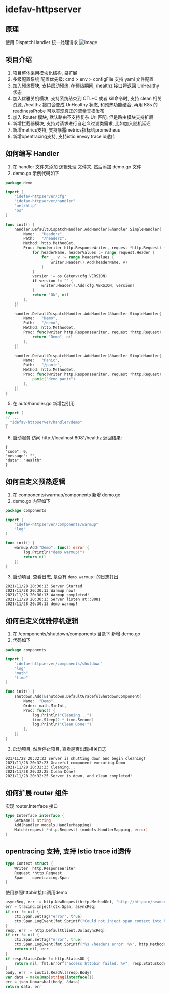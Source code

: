 # idefav-httpserver

## 原理

使用 DispatchHandler 统一处理请求
![image](https://user-images.githubusercontent.com/6405415/136300504-2d4e0179-3366-4207-b534-ea3ceb8aecbc.png)

## 项目介绍

1. 项目整体采用模块化结构, 易扩展
2. 多级配置系统 配置优先级: cmd > env > configFile 支持 yaml 文件配置
3. 加入预热模块, 支持启动预热, 在预热期间, /healthz 接口将返回 UnHealthy 状态
4. 加入优雅关机模块, 支持系统结束到 CTL+C 或者 kill命令时, 支持 clean 相关资源, /healthz 接口会变成 UnHealthy 状态, 和预热功能结合, 再用 K8s 的readinessProbe
   可以实现真正的流量无损发布
5. 加入 Router 模块, 默认路由不支持复杂 Url 匹配, 但是路由模块支持扩展
6. 新增拦截器模块, 支持对请求进行自定义过滤类需求, 比如加入随机延迟
7. 新增metrics支持, 支持暴露metrics指标给prometheus
8. 新增opentracing支持, 支持istio envoy trace id透传

## 如何编写 Handler

1. 在 handler 文件夹添加 逻辑处理 文件夹, 然后添加 demo.go 文件
2. demo.go 示例代码如下

```go
package demo

import (
	"idefav-httpserver/cfg"
	"idefav-httpserver/handler"
	"net/http"
	"os"
)

func init() {
	handler.DefaultDispatchHandler.AddHandler(&handler.SimpleHandler{
		Name:   "Headerz",
		Path:   "/headerz",
		Method: http.MethodGet,
		Proc: func(writer http.ResponseWriter, request *http.Request) (interface{}, error) {
			for headerName, headerValues := range request.Header {
				for _, v := range headerValues {
					writer.Header().Add(headerName, v)
				}
			}
			version := os.Getenv(cfg.VERSION)
			if version != "" {
				writer.Header().Add(cfg.VERSION, version)
			}
			return "Ok", nil
		},
	})

	handler.DefaultDispatchHandler.AddHandler(&handler.SimpleHandler{
		Name:   "Demo",
		Path:   "/demo",
		Method: http.MethodGet,
		Proc: func(writer http.ResponseWriter, request *http.Request) (interface{}, error) {
			return "Demo", nil
		},
	})

	handler.DefaultDispatchHandler.AddHandler(&handler.SimpleHandler{
		Name:   "Panic",
		Path:   "/panic",
		Method: http.MethodGet,
		Proc: func(writer http.ResponseWriter, request *http.Request) (interface{}, error) {
			panic("demo panic")
		},
	})
}


```

5. 在 auto/handler.go 新增包引用

```go
import (
// ...
_ "idefav-httpserver/handler/demo"
)
```

6. 启动服务
访问 http://localhost:8081/healthz 
返回结果: 
```text
{
"code": 0,
"message": "",
"data": "Health"
}
```

## 如何自定义预热逻辑

1. 在 components/warmup/components 新增 demo.go
2. demo.go 内容如下
```go
package components

import (
	"idefav-httpserver/components/warmup"
	"log"
)

func init() {
	warmup.Add("Demo", func() error {
		log.Println("demo warmup!")
		return nil
	})
}
```
3. 启动项目, 查看日志, 是否有 `demo warmup!` 的日志打出
```text
2021/11/28 20:30:13 Server Started
2021/11/28 20:30:13 Warmup now!
2021/11/28 20:30:13 Warmup completed!
2021/11/28 20:30:13 Server listen at::8081
2021/11/28 20:30:13 demo warmup!
```

## 如何自定义优雅停机逻辑
1. 在 /components/shutdown/components 目录下 新增 demo.go
2. 代码如下
```go
package components

import (
	"idefav-httpserver/components/shutdown"
	"log"
	"math"
	"time"
)

func init() {
	shutdown.Add(&shutdown.DefaultGracefulShutdownComponent{
		Name:  "Demo",
		Order: math.MinInt,
		Proc: func() {
			log.Println("Cleaning...")
			time.Sleep(2 * time.Second)
			log.Println("Clean Done!")
		},
	})
}

```
3. 启动项目, 然后停止项目, 查看是否出现相关日志
```text
021/11/28 20:32:23 Server is shutting down and begin cleaning!
2021/11/28 20:32:23 Graceful component executing:Demo
2021/11/28 20:32:23 Cleaning...
2021/11/28 20:32:25 Clean Done!
2021/11/28 20:32:25 Server is down, and clean completed!
```

## 如何扩展 router 组件
实现 router.Interface 接口
```go
type Interface interface {
	GetName() string
	Add(handler models.HandlerMapping)
	Match(request *http.Request) (models.HandlerMapping, error)
}
```

## opentracing 支持, 支持 Istio trace id透传
```go
type Context struct {
	Writer  http.ResponseWriter
	Request *http.Request
	Span    opentracing.Span
}
```
使用参照httpbin接口调用demo
```go
asyncReq, err := http.NewRequest(http.MethodGet, "http://httpbin/headers", nil)
err = tracing.Inject(ctx.Span, asyncReq)
if err != nil {
    ctx.Span.SetTag("error", true)
    ctx.Span.LogEvent(fmt.Sprintf("Could not inject span context into header: %v", err))
}
resp, err := http.DefaultClient.Do(asyncReq)
if err != nil {
    ctx.Span.SetTag("error", true)
    ctx.Span.LogEvent(fmt.Sprintf("%s /headers error: %v", http.MethodGet, err))
    return nil, err
}
if resp.StatusCode != http.StatusOK {
    return nil, fmt.Errorf("access httpbin failed, %v", resp.StatusCode)
}
body, err := ioutil.ReadAll(resp.Body)
var data = make(map[string]interface{})
err = json.Unmarshal(body, &data)
return data, err
```